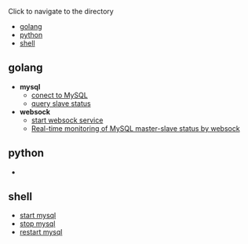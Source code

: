 Click to navigate to the directory

- [golang](#golang)
- [python](#python)
- [shell](#shell)


## golang
- **mysql**
    - [conect to MySQL](https://github.com/hiRainn/coding-treasure-trove/blob/master/golang/database/mysql_client.go#L24)
    - [query slave status](https://github.com/hiRainn/coding-treasure-trove/blob/master/golang/database/mysql_client.go#L46)
- **websock**
    - [start websock service](https://github.com/hiRainn/coding-treasure-trove/blob/master/golang/websock/start_ws_service.go)
    - [Real-time monitoring of MySQL master-slave status by websock](https://github.com/hiRainn/coding-treasure-trove/blob/master/golang/websock/watch_master_slave_status.go)




## python

- 








## shell

- [start mysql](https://github.com/hiRainn/coding-treasure-trove/blob/master/shell/mysql/start_mysql.sh)
- [stop mysql](https://github.com/hiRainn/coding-treasure-trove/blob/master/shell/mysql/stop_mysql.sh)
- [restart mysql](https://github.com/hiRainn/coding-treasure-trove/blob/master/shell/mysql/restart_mysql.sh)
